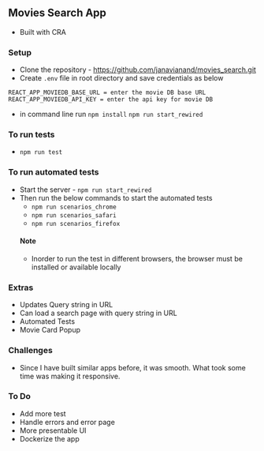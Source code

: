 ## Movies Search App
- Built with CRA

### Setup
- Clone the repository - https://github.com/janavianand/movies_search.git
- Create `.env` file in root directory and save credentials as below
```
REACT_APP_MOVIEDB_BASE_URL = enter the movie DB base URL
REACT_APP_MOVIEDB_API_KEY = enter the api key for movie DB

```
- in command line run
`npm install`
`npm run start_rewired`

### To run tests

- `npm run test`

### To run automated tests

- Start the server - `npm run start_rewired`
- Then run the below commands to start the automated tests
  - `npm run scenarios_chrome`
  - `npm run scenarios_safari`
  - `npm run scenarios_firefox`
  #### Note
  - Inorder to run the test in different browsers, the browser must be installed or available locally

### Extras
- Updates Query string in URL
- Can load a search page with query string in URL
- Automated Tests
- Movie Card Popup

### Challenges

- Since I have built similar apps before, it was smooth. What took some time was making it responsive.

### To Do

- Add more test
- Handle errors and error page
- More presentable UI
- Dockerize the app
